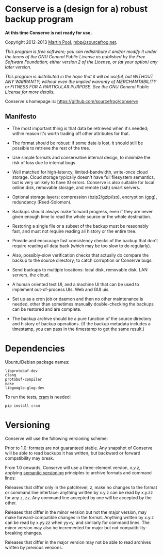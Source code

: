 Conserve is a (design for a) robust backup program
==============================================

**At this time Conserve is not ready for use.**

Copyright 2012-2013 [Martin Pool][1], mbp@sourcefrog.net.

_This program is free software; you can redistribute it and/or
modify it under the terms of the GNU General Public License
as published by the Free Software Foundation; either version 2
of the License, or (at your option) any later version._

_This program is distributed in the hope that it will be useful,
but WITHOUT ANY WARRANTY; without even the implied warranty of
MERCHANTABILITY or FITNESS FOR A PARTICULAR PURPOSE.  See the
GNU General Public License for more details._

Conserve's homepage is: <https://github.com/sourcefrog/conserve>


Manifesto
---------

* The most important thing is that data be retrieved when it's needed;
  within reason it's worth trading off other attributes for that.

* The format should be robust: if some data is lost, it should still be
  possible to retrieve the rest of the tree.

* Use simple formats and conservative internal design, to minimize the risk of
  loss due to internal bugs.

* Well matched for high-latency, limited-bandwidth, write-once cloud
  storage.  Cloud storage typically doesn't have full filesystem semantics,
  but is very unlikely to have IO errors.  Conserve is also suitable
  for local online disk, removable storage, and remote (ssh) smart servers.

* Optional storage layers: compression (bzip2/gzip/lzo), encryption (gpg),
  redundancy (Reed-Solomon).

* Backups should always make forward progress, even if they are never
  given enough time to read the whole source or the whole destination.

* Restoring a single file or a subset of the backup must be reasonably
  fast, and must not require reading all history or the entire tree.

* Provide and encourage fast consistency checks of the backup that
  don't require reading all data back (which may be too slow to do regularly).

* Also, possibly-slow verification checks that actually do compare the backup
  to the source directory, to catch corruption or Conserve bugs.

* Send backups to multiple locations: local disk, removable disk,
  LAN servers, the cloud.

* A human oriented text UI, and a machine UI that can be used to implement
  out-of-process UIs.  Web and GUI uis.

* Set up as a cron job or daemon and then no other maintenance is needed,
  other than sometimes manually double-checking the backups can be
  restored and are complete.

* The backup archive should be a pure function of the source directory
  and history of backup operations.  (If the backup metadata includes
  a timestamp, you can pass in the timestamp to get the same result.)


Dependencies
============

Ubuntu/Debian package names:

    libprotobuf-dev
    clang
    protobuf-compiler
    make
    libgoogle-glog-dev

To run the tests, [cram](https://pypi.python.org/pypi/cram) is needed:

    pip install cram

[1]: http://sourcefrog.net/
[2]: https://www.apache.org/licenses/LICENSE-2.0.html

Versioning
==========

Conserve will use the following versioning scheme:

Prior to 1.0: formats are not guaranteed stable. Any snapshot of Conserve will
be able to read backups it has written, but backward or forward compatibility
may break.

From 1.0 onwards, Conserve will use a three-element version, _x.y.z_, applying
[semantic versioning](http://semver.org/) principles to archive formats and
command lines:

Releases that differ only in the patchlevel, z, make no changes to the format
or command line interface: anything written by x.y.z can be read by x.y.zz for
any z, zz.  Any command line accepted by one will be accepted by the other.

Releases that differ in the minor version but not the major version, may make
forward-compatible changes in the format.  Anything written by x.y.z can be
read by x.yy.zz when yy>y, and similarly for command lines.  The minor version
may also be incremented for major but not compatibility-breaking changes.

Releases that differ in the major version may not be able to read archives
written by previous versions.
